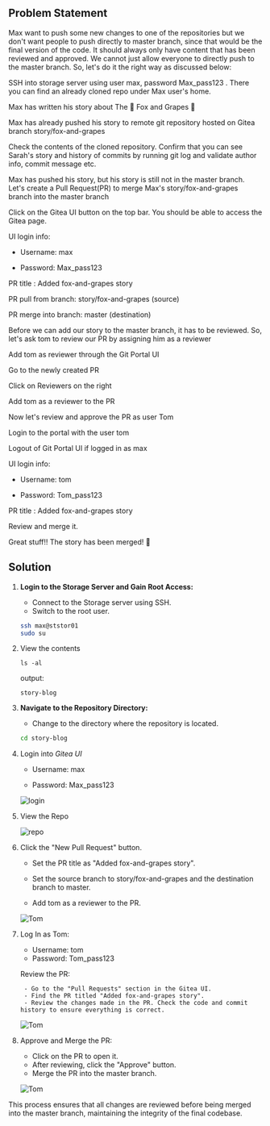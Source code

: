 ## Problem Statement

Max want to push some new changes to one of the repositories but we don't want people to push directly to master branch, since that would be the final version of the code. It should always only have content that has been reviewed and approved. We cannot just allow everyone to directly push to the master branch. So, let's do it the right way as discussed below:

SSH into storage server using user max, password Max_pass123 . There you can find an already cloned repo under Max user's home.

Max has written his story about The 🦊 Fox and Grapes 🍇

Max has already pushed his story to remote git repository hosted on Gitea branch story/fox-and-grapes

Check the contents of the cloned repository. Confirm that you can see Sarah's story and history of commits by running git log and validate author info, commit message etc.

Max has pushed his story, but his story is still not in the master branch. Let's create a Pull Request(PR) to merge Max's story/fox-and-grapes branch into the master branch

Click on the Gitea UI button on the top bar. You should be able to access the Gitea page.

UI login info:

- Username: max

- Password: Max_pass123

PR title : Added fox-and-grapes story

PR pull from branch: story/fox-and-grapes (source)

PR merge into branch: master (destination)

Before we can add our story to the master branch, it has to be reviewed. So, let's ask tom to review our PR by assigning him as a reviewer

Add tom as reviewer through the Git Portal UI

Go to the newly created PR

Click on Reviewers on the right

Add tom as a reviewer to the PR

Now let's review and approve the PR as user Tom

Login to the portal with the user tom

Logout of Git Portal UI if logged in as max

UI login info:

- Username: tom

- Password: Tom_pass123

PR title : Added fox-and-grapes story

Review and merge it.

Great stuff!! The story has been merged! 👏

## Solution

1. **Login to the Storage Server and Gain Root Access:**
   - Connect to the Storage server using SSH.
   - Switch to the root user.

   ```bash
   ssh max@ststor01
   sudo su
   ```

2. View the contents

   ```
   ls -al
   ```

   output:

   ```
   story-blog
   ```

3. **Navigate to the Repository Directory:**
   - Change to the directory where the repository is located.

   ```bash
   cd story-blog
   ```

4. Login into _Gitea UI_

    - Username: max

    - Password: Max_pass123

    ![login](https://github.com/prudvikeshav/KodekloudEnginner/blob/main/GIT/images/login.png)

5. View the Repo

    ![repo](https://github.com/prudvikeshav/KodekloudEnginner/blob/main/GIT/images/Jon%20Repo.png)

6. Click the "New Pull Request" button.

    - Set the PR title as "Added fox-and-grapes story".

    - Set the source branch to story/fox-and-grapes and the destination branch to master.

    - Add tom as a reviewer to the PR.

    ![Tom](https://github.com/prudvikeshav/KodekloudEnginner/blob/main/GIT/images/Tom%20Assignee.png)

7. Log In as Tom:

    - Username: tom
    - Password: Tom_pass123

    Review the PR:

        - Go to the "Pull Requests" section in the Gitea UI.
        - Find the PR titled "Added fox-and-grapes story".
        - Review the changes made in the PR. Check the code and commit history to ensure everything is correct.   

    ![Tom](https://github.com/prudvikeshav/KodekloudEnginner/blob/main/GIT/images/Tom%20PR%20Request.png)

8. Approve and Merge the PR:

    - Click on the PR to open it.
    - After reviewing, click the "Approve" button.
    - Merge the PR into the master branch.

    ![Tom](https://github.com/prudvikeshav/KodekloudEnginner/blob/main/GIT/images/Merged%20PR.png)

This process ensures that all changes are reviewed before being merged into the master branch, maintaining the integrity of the final codebase.
